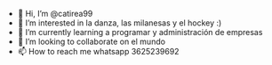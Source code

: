 - 👋 Hi, I’m @catirea99
- 👀 I’m interested in  la danza, las milanesas y el hockey :)
- 🌱 I’m currently learning a programar y administración de empresas
- 💞️ I’m looking to collaborate on  el mundo
- 📫 How to reach me whatsapp 3625239692

<!---
catirea99/catirea99 is a ✨ special ✨ repository because its `README.md` (this file) appears on your GitHub profile.
You can click the Preview link to take a look at your changes.
--->
